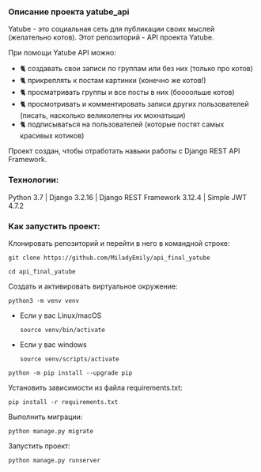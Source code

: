 ### Описание проекта yatube_api

Yatube - это социальная сеть для публикации своих мыслей (желательно котов). Этот репозиторий - API проекта Yatube.

При помощи Yatube API можно:
* 🐈 создавать свои записи по группам или без них (только про котов)
* 🐈 прикреплять к постам картинки (конечно же котов!)
* 🐈 просматривать группы и все посты в них (боооольше котов)
* 🐈 просмотривать и комментировать записи других пользователей (писать, насколько великолепны их мохнатыши)
* 🐈 подписываться на пользователей (которые постят самых красивых котиков)

Проект создан, чтобы отработать навыки работы с Django REST API Framework.

### Технологии:

Python 3.7 | Django 3.2.16 | Django REST Framework 3.12.4 | Simple JWT 4.7.2


### Как запустить проект:

Клонировать репозиторий и перейти в него в командной строке:

```
git clone https://github.com/MiladyEmily/api_final_yatube
```

```
cd api_final_yatube
```

Cоздать и активировать виртуальное окружение:

```
python3 -m venv venv
```

* Если у вас Linux/macOS

    ```
    source venv/bin/activate
    ```

* Если у вас windows

    ```
    source venv/scripts/activate
    ```

```
python -m pip install --upgrade pip
```

Установить зависимости из файла requirements.txt:

```
pip install -r requirements.txt
```

Выполнить миграции:

```
python manage.py migrate
```

Запустить проект:

```
python manage.py runserver
```
